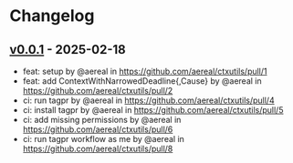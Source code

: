 # Changelog

## [v0.0.1](https://github.com/aereal/ctxutils/commits/v0.0.1) - 2025-02-18
- feat: setup by @aereal in https://github.com/aereal/ctxutils/pull/1
- feat: add ContextWithNarrowedDeadline{,Cause} by @aereal in https://github.com/aereal/ctxutils/pull/2
- ci: run tagpr by @aereal in https://github.com/aereal/ctxutils/pull/4
- ci: install tagpr by @aereal in https://github.com/aereal/ctxutils/pull/5
- ci: add missing permissions by @aereal in https://github.com/aereal/ctxutils/pull/6
- ci: run tagpr workflow as me by @aereal in https://github.com/aereal/ctxutils/pull/8
